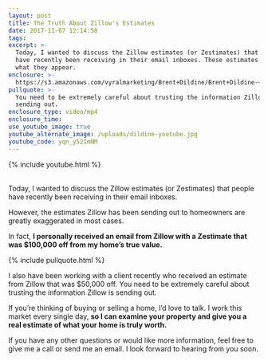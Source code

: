 ```yaml
---
layout: post
title: The Truth About Zillow's Estimates
date: 2017-11-07 12:14:58
tags:
excerpt: >-
  Today, I wanted to discuss the Zillow estimates (or Zestimates) that people
  have recently been receiving in their email inboxes. These estimates are not
  what they appear.
enclosure: >-
  https://s3.amazonaws.com/vyralmarketing/Brent+Dildine/Brent+Dildine-+The+Truth+About+Zillow%2527s+Estimates.mp4
pullquote: >-
  You need to be extremely careful about trusting the information Zillow is
  sending out.
enclosure_type: video/mp4
enclosure_time:
use_youtube_image: true
youtube_alternate_image: /uploads/dildine-youtube.jpg
youtube_code: yqn_y52ImNM
---
```



{% include youtube.html %}

<br>Today, I wanted to discuss the Zillow estimates (or Zestimates) that people have recently been receiving in their email inboxes.

However, the estimates Zillow has been sending out to homeowners are greatly exaggerated in most cases.

In fact, **I personally received an email from Zillow with a Zestimate that was $100,000 off from my home’s true value.**

{% include pullquote.html %}

I also have been working with a client recently who received an estimate from Zillow that was $50,000 off. You need to be extremely careful about trusting the information Zillow is sending out.

If you’re thinking of buying or selling a home, I’d love to talk. I work this market every single day, **so I can examine your property and give you a real estimate of what your home is truly worth.**

If you have any other questions or would like more information, feel free to give me a call or send me an email. I look forward to hearing from you soon.